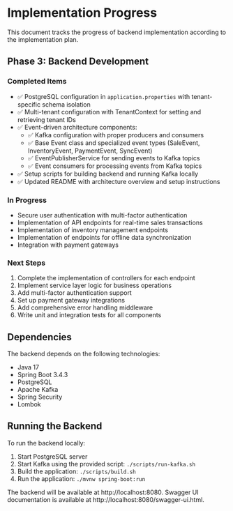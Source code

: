 # Implementation Progress

This document tracks the progress of backend implementation according to the implementation plan.

## Phase 3: Backend Development

### Completed Items

- ✅ PostgreSQL configuration in `application.properties` with tenant-specific schema isolation
- ✅ Multi-tenant configuration with TenantContext for setting and retrieving tenant IDs
- ✅ Event-driven architecture components:
  - ✅ Kafka configuration with proper producers and consumers
  - ✅ Base Event class and specialized event types (SaleEvent, InventoryEvent, PaymentEvent, SyncEvent)
  - ✅ EventPublisherService for sending events to Kafka topics
  - ✅ Event consumers for processing events from Kafka topics
- ✅ Setup scripts for building backend and running Kafka locally
- ✅ Updated README with architecture overview and setup instructions

### In Progress

- Secure user authentication with multi-factor authentication
- Implementation of API endpoints for real-time sales transactions
- Implementation of inventory management endpoints
- Implementation of endpoints for offline data synchronization
- Integration with payment gateways

### Next Steps

1. Complete the implementation of controllers for each endpoint
2. Implement service layer logic for business operations
3. Add multi-factor authentication support
4. Set up payment gateway integrations
5. Add comprehensive error handling middleware
6. Write unit and integration tests for all components

## Dependencies

The backend depends on the following technologies:

- Java 17
- Spring Boot 3.4.3
- PostgreSQL
- Apache Kafka
- Spring Security
- Lombok

## Running the Backend

To run the backend locally:

1. Start PostgreSQL server
2. Start Kafka using the provided script: `./scripts/run-kafka.sh`
3. Build the application: `./scripts/build.sh`
4. Run the application: `./mvnw spring-boot:run`

The backend will be available at http://localhost:8080.
Swagger UI documentation is available at http://localhost:8080/swagger-ui.html. 